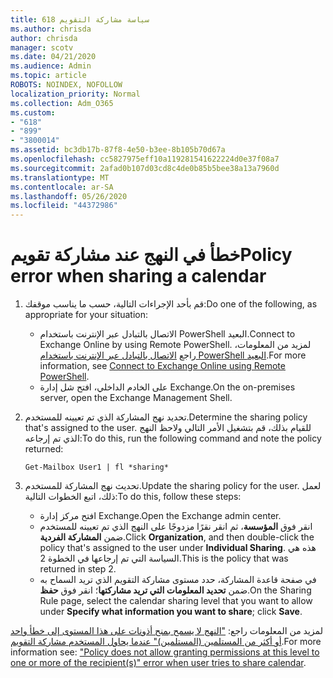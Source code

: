 ```yaml
---
title: 618 سياسة مشاركة التقويم
ms.author: chrisda
author: chrisda
manager: scotv
ms.date: 04/21/2020
ms.audience: Admin
ms.topic: article
ROBOTS: NOINDEX, NOFOLLOW
localization_priority: Normal
ms.collection: Adm_O365
ms.custom:
- "618"
- "899"
- "3800014"
ms.assetid: bc3db17b-87f8-4e50-b3ee-8b105b70d67a
ms.openlocfilehash: cc5827975eff10a119281541622224d0e37f08a7
ms.sourcegitcommit: 2afad0b107d03cd8c4de0b85b5bee38a13a7960d
ms.translationtype: MT
ms.contentlocale: ar-SA
ms.lasthandoff: 05/26/2020
ms.locfileid: "44372986"
---
```

# <a name="policy-error-when-sharing-a-calendar"></a><span data-ttu-id="83d66-102">خطأ في النهج عند مشاركة تقويم</span><span class="sxs-lookup"><span data-stu-id="83d66-102">Policy error when sharing a calendar</span></span>

1. <span data-ttu-id="83d66-103">قم بأحد الإجراءات التالية، حسب ما يناسب موقفك:</span><span class="sxs-lookup"><span data-stu-id="83d66-103">Do one of the following, as appropriate for your situation:</span></span>
    - <span data-ttu-id="83d66-104">الاتصال بالتبادل عبر الإنترنت باستخدام PowerShell البعيد.</span><span class="sxs-lookup"><span data-stu-id="83d66-104">Connect to Exchange Online by using Remote PowerShell.</span></span> <span data-ttu-id="83d66-105">لمزيد من المعلومات، راجع [الاتصال بالتبادل عبر الإنترنت باستخدام PowerShell البعيد](https://technet.microsoft.com/library/jj984289%28v=exchg.160%29.aspx).</span><span class="sxs-lookup"><span data-stu-id="83d66-105">For more information, see [Connect to Exchange Online using Remote PowerShell](https://technet.microsoft.com/library/jj984289%28v=exchg.160%29.aspx).</span></span>
    - <span data-ttu-id="83d66-106">على الخادم الداخلي، افتح شل إدارة Exchange.</span><span class="sxs-lookup"><span data-stu-id="83d66-106">On the on-premises server, open the Exchange Management Shell.</span></span>
2. <span data-ttu-id="83d66-107">تحديد نهج المشاركة الذي تم تعيينه للمستخدم.</span><span class="sxs-lookup"><span data-stu-id="83d66-107">Determine the sharing policy that's assigned to the user.</span></span> <span data-ttu-id="83d66-108">للقيام بذلك، قم بتشغيل الأمر التالي ولاحظ النهج الذي تم إرجاعه:</span><span class="sxs-lookup"><span data-stu-id="83d66-108">To do this, run the following command and note the policy returned:</span></span>

    `
    Get-Mailbox User1 | fl *sharing*
    `

3. <span data-ttu-id="83d66-109">تحديث نهج المشاركة للمستخدم.</span><span class="sxs-lookup"><span data-stu-id="83d66-109">Update the sharing policy for the user.</span></span> <span data-ttu-id="83d66-110">لعمل ذلك، اتبع الخطوات التالية:</span><span class="sxs-lookup"><span data-stu-id="83d66-110">To do this, follow these steps:</span></span>
    - <span data-ttu-id="83d66-111">افتح مركز إدارة Exchange.</span><span class="sxs-lookup"><span data-stu-id="83d66-111">Open the Exchange admin center.</span></span>
    - <span data-ttu-id="83d66-112">انقر فوق **المؤسسة**، ثم انقر نقرًا مزدوجًا على النهج الذي تم تعيينه للمستخدم ضمن **المشاركة الفردية**.</span><span class="sxs-lookup"><span data-stu-id="83d66-112">Click **Organization**, and then double-click the policy that's assigned to the user under **Individual Sharing**.</span></span> <span data-ttu-id="83d66-113">هذه هي السياسة التي تم إرجاعها في الخطوة 2.</span><span class="sxs-lookup"><span data-stu-id="83d66-113">This is the policy that was returned in step 2.</span></span>
    - <span data-ttu-id="83d66-114">في صفحة قاعدة المشاركة، حدد مستوى مشاركة التقويم الذي تريد السماح به ضمن **تحديد المعلومات التي تريد مشاركتها**؛ انقر فوق **حفظ**.</span><span class="sxs-lookup"><span data-stu-id="83d66-114">On the Sharing Rule page, select the calendar sharing level that you want to allow under **Specify what information you want to share**; click **Save**.</span></span>

<span data-ttu-id="83d66-115">لمزيد من المعلومات راجع: ["النهج لا يسمح بمنح أذونات على هذا المستوى إلى خطأ واحد أو أكثر من المستلمين (المستلمين)" عندما يحاول المستخدم مشاركة التقويم](https://docs.microsoft.com/exchange/troubleshoot/calendar-sharing/policy-permissions-issue).</span><span class="sxs-lookup"><span data-stu-id="83d66-115">For more information see: ["Policy does not allow granting permissions at this level to one or more of the recipient(s)" error when user tries to share calendar](https://docs.microsoft.com/exchange/troubleshoot/calendar-sharing/policy-permissions-issue).</span></span>

